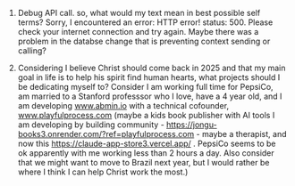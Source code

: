 1) Debug API call. so, what would my text mean in best possible self terms?
Sorry, I encountered an error: HTTP error! status: 500. Please check your internet connection and try again. Maybe there was a problem in the databse change that is preventing context sending or calling?

2) Considering I believe Christ should come back in 2025 and that my main goal in life is to help his spirit find human hearts, what projects should I be dedicating myself to? Consider I am working full time for PepsiCo, am married to a Stanford professsor who I love, have a 4 year old, and I am developing www.abmin.io with a technical cofounder, www.playfulprocess.com (maybe a kids book publisher with AI tools I am developing by building community - https://jongu-books3.onrender.com/?ref=playfulprocess.com - maybe a therapist, and now this https://claude-app-store3.vercel.app/ . PepsiCo seems to be ok apparently with me working less than 2 hours a day. Also consider that we might want to move to Brazil next year, but I would rather be where I think I can help Christ work the most.)